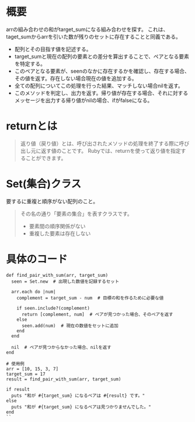 # 概要
arrの組み合わせの和がtarget_sumになる組み合わせを探す。
これは、taget_sumからarrを引いた数が残りのセットに存在することと同義である。


- 配列とその目指す値を記述する。
- target_sumと現在の配列の要素との差分を算出することで、ペアとなる要素を特定する。
- このペアとなる要素が、seenのなかに存在するかを確認し、存在する場合、その値を返す。存在しない場合現在の値を追加する。
- 全ての配列についてこの処理を行った結果、マッチしない場合nilを返す。
- このメソッドを判定し、出力を返す。帰り値が存在する場合、それに対するメッセージを出力する帰り値がnilの場合、ifがfalseになる。

# returnとは
> 返り値（戻り値）とは、呼び出されたメソッドの処理を終了する際に呼び出し元に返す値のことです。 
> Rubyでは、returnを使って返り値を指定することができます。

# Set(集合)クラス
要するに重複と順序がない配列のこと。

> その名の通り「要素の集合」を表すクラスです。
> - 要素間の順序関係がない
> - 重複した要素は存在しない


# 具体のコード

```
def find_pair_with_sum(arr, target_sum)
  seen = Set.new  # 出現した数値を記録するセット

  arr.each do |num|
    complement = target_sum - num  # 目標の和を作るために必要な値

    if seen.include?(complement)
      return [complement, num]  # ペアが見つかった場合、そのペアを返す
    else
      seen.add(num)  # 現在の数値をセットに追加
    end
  end

  nil  # ペアが見つからなかった場合、nilを返す
end

# 使用例
arr = [10, 15, 3, 7]
target_sum = 17
result = find_pair_with_sum(arr, target_sum)

if result
  puts "和が #{target_sum} になるペアは #{result} です。"
else
  puts "和が #{target_sum} になるペアは見つかりませんでした。"
end
``
